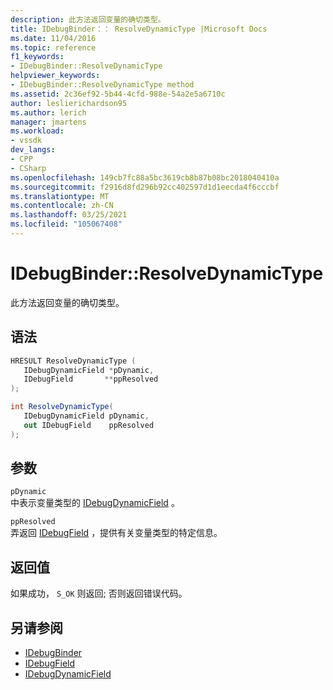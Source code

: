 ```yaml
---
description: 此方法返回变量的确切类型。
title: IDebugBinder：： ResolveDynamicType |Microsoft Docs
ms.date: 11/04/2016
ms.topic: reference
f1_keywords:
- IDebugBinder::ResolveDynamicType
helpviewer_keywords:
- IDebugBinder::ResolveDynamicType method
ms.assetid: 2c36ef92-5b44-4cfd-988e-54a2e5a6710c
author: leslierichardson95
ms.author: lerich
manager: jmartens
ms.workload:
- vssdk
dev_langs:
- CPP
- CSharp
ms.openlocfilehash: 149cb7fc88a5bc3619cb8b87b08bc2018040410a
ms.sourcegitcommit: f2916d8fd296b92cc402597d1d1eecda4f6cccbf
ms.translationtype: MT
ms.contentlocale: zh-CN
ms.lasthandoff: 03/25/2021
ms.locfileid: "105067408"
---
```

# <a name="idebugbinderresolvedynamictype"></a>IDebugBinder::ResolveDynamicType
此方法返回变量的确切类型。

## <a name="syntax"></a>语法

```cpp
HRESULT ResolveDynamicType (
   IDebugDynamicField *pDynamic,
   IDebugField       **ppResolved
);
```

```csharp
int ResolveDynamicType(
   IDebugDynamicField pDynamic,
   out IDebugField    ppResolved
);
```

## <a name="parameters"></a>参数
`pDynamic`\
中表示变量类型的 [IDebugDynamicField](../../../extensibility/debugger/reference/idebugdynamicfield.md) 。

`ppResolved`\
弄返回 [IDebugField](../../../extensibility/debugger/reference/idebugfield.md) ，提供有关变量类型的特定信息。

## <a name="return-value"></a>返回值
 如果成功， `S_OK` 则返回; 否则返回错误代码。

## <a name="see-also"></a>另请参阅
- [IDebugBinder](../../../extensibility/debugger/reference/idebugbinder.md)
- [IDebugField](../../../extensibility/debugger/reference/idebugfield.md)
- [IDebugDynamicField](../../../extensibility/debugger/reference/idebugdynamicfield.md)

